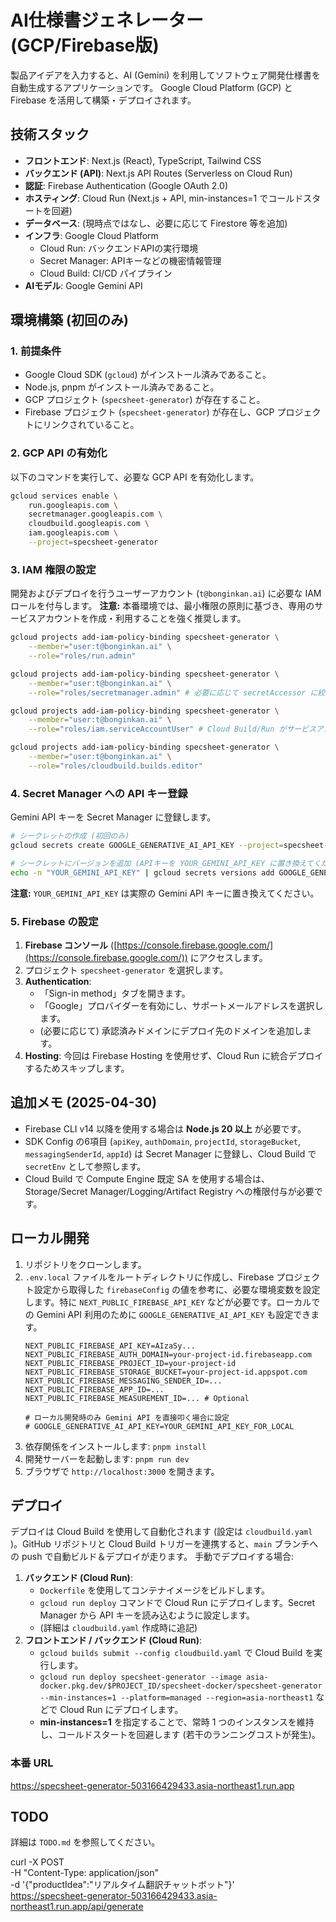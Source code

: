 # AI仕様書ジェネレーター (GCP/Firebase版)

製品アイデアを入力すると、AI (Gemini) を利用してソフトウェア開発仕様書を自動生成するアプリケーションです。
Google Cloud Platform (GCP) と Firebase を活用して構築・デプロイされます。

## 技術スタック

-   **フロントエンド**: Next.js (React), TypeScript, Tailwind CSS
-   **バックエンド (API)**: Next.js API Routes (Serverless on Cloud Run)
-   **認証**: Firebase Authentication (Google OAuth 2.0)
-   **ホスティング**: Cloud Run (Next.js + API, min-instances=1 でコールドスタートを回避)
-   **データベース**: (現時点ではなし、必要に応じて Firestore 等を追加)
-   **インフラ**: Google Cloud Platform
    -   Cloud Run: バックエンドAPIの実行環境
    -   Secret Manager: APIキーなどの機密情報管理
    -   Cloud Build: CI/CD パイプライン
-   **AIモデル**: Google Gemini API

## 環境構築 (初回のみ)

### 1. 前提条件

-   Google Cloud SDK (`gcloud`) がインストール済みであること。
-   Node.js, pnpm がインストール済みであること。
-   GCP プロジェクト (`specsheet-generator`) が存在すること。
-   Firebase プロジェクト (`specsheet-generator`) が存在し、GCP プロジェクトにリンクされていること。

### 2. GCP API の有効化

以下のコマンドを実行して、必要な GCP API を有効化します。

```bash
gcloud services enable \
    run.googleapis.com \
    secretmanager.googleapis.com \
    cloudbuild.googleapis.com \
    iam.googleapis.com \
    --project=specsheet-generator
```

### 3. IAM 権限の設定

開発およびデプロイを行うユーザーアカウント (`t@bonginkan.ai`) に必要な IAM ロールを付与します。
**注意:** 本番環境では、最小権限の原則に基づき、専用のサービスアカウントを作成・利用することを強く推奨します。

```bash
gcloud projects add-iam-policy-binding specsheet-generator \
    --member="user:t@bonginkan.ai" \
    --role="roles/run.admin"

gcloud projects add-iam-policy-binding specsheet-generator \
    --member="user:t@bonginkan.ai" \
    --role="roles/secretmanager.admin" # 必要に応じて secretAccessor に絞る

gcloud projects add-iam-policy-binding specsheet-generator \
    --member="user:t@bonginkan.ai" \
    --role="roles/iam.serviceAccountUser" # Cloud Build/Run がサービスアカウントとして動作するために必要

gcloud projects add-iam-policy-binding specsheet-generator \
    --member="user:t@bonginkan.ai" \
    --role="roles/cloudbuild.builds.editor"
```

### 4. Secret Manager への API キー登録

Gemini API キーを Secret Manager に登録します。

```bash
# シークレットの作成 (初回のみ)
gcloud secrets create GOOGLE_GENERATIVE_AI_API_KEY --project=specsheet-generator --replication-policy="automatic"

# シークレットにバージョンを追加 (APIキーを YOUR_GEMINI_API_KEY に置き換えてください)
echo -n "YOUR_GEMINI_API_KEY" | gcloud secrets versions add GOOGLE_GENERATIVE_AI_API_KEY --project=specsheet-generator --data-file=-
```
**注意:** `YOUR_GEMINI_API_KEY` は実際の Gemini API キーに置き換えてください。

### 5. Firebase の設定

1.  **Firebase コンソール** ([https://console.firebase.google.com/](https://console.firebase.google.com/)) にアクセスします。
2.  プロジェクト `specsheet-generator` を選択します。
3.  **Authentication**:
    -   「Sign-in method」タブを開きます。
    -   「Google」プロバイダーを有効にし、サポートメールアドレスを選択します。
    -   (必要に応じて) 承認済みドメインにデプロイ先のドメインを追加します。
4.  **Hosting**: 今回は Firebase Hosting を使用せず、Cloud Run に統合デプロイするためスキップします。

## 追加メモ (2025-04-30)

- Firebase CLI v14 以降を使用する場合は **Node.js 20 以上** が必要です。
- SDK Config の6項目 (`apiKey`, `authDomain`, `projectId`, `storageBucket`, `messagingSenderId`, `appId`) は Secret Manager に登録し、Cloud Build で `secretEnv` として参照します。
- Cloud Build で Compute Engine 既定 SA を使用する場合は、Storage/Secret Manager/Logging/Artifact Registry への権限付与が必要です。

## ローカル開発

1.  リポジトリをクローンします。
2.  `.env.local` ファイルをルートディレクトリに作成し、Firebase プロジェクト設定から取得した `firebaseConfig` の値を参考に、必要な環境変数を設定します。特に `NEXT_PUBLIC_FIREBASE_API_KEY` などが必要です。ローカルでの Gemini API 利用のために `GOOGLE_GENERATIVE_AI_API_KEY` も設定できます。
    ```.env.local
    NEXT_PUBLIC_FIREBASE_API_KEY=AIzaSy...
    NEXT_PUBLIC_FIREBASE_AUTH_DOMAIN=your-project-id.firebaseapp.com
    NEXT_PUBLIC_FIREBASE_PROJECT_ID=your-project-id
    NEXT_PUBLIC_FIREBASE_STORAGE_BUCKET=your-project-id.appspot.com
    NEXT_PUBLIC_FIREBASE_MESSAGING_SENDER_ID=...
    NEXT_PUBLIC_FIREBASE_APP_ID=...
    NEXT_PUBLIC_FIREBASE_MEASUREMENT_ID=... # Optional

    # ローカル開発時のみ Gemini API を直接叩く場合に設定
    # GOOGLE_GENERATIVE_AI_API_KEY=YOUR_GEMINI_API_KEY_FOR_LOCAL
    ```
3.  依存関係をインストールします: `pnpm install`
4.  開発サーバーを起動します: `pnpm run dev`
5.  ブラウザで `http://localhost:3000` を開きます。

## デプロイ

デプロイは Cloud Build を使用して自動化されます (設定は `cloudbuild.yaml` )。GitHub リポジトリと Cloud Build トリガーを連携すると、`main` ブランチへの push で自動ビルド＆デプロイが走ります。
手動でデプロイする場合:

1.  **バックエンド (Cloud Run)**:
    -   `Dockerfile` を使用してコンテナイメージをビルドします。
    -   `gcloud run deploy` コマンドで Cloud Run にデプロイします。Secret Manager から API キーを読み込むように設定します。
    -   (詳細は `cloudbuild.yaml` 作成時に追記)
2.  **フロントエンド / バックエンド (Cloud Run)**:
    -   `gcloud builds submit --config cloudbuild.yaml` で Cloud Build を実行します。
    -   `gcloud run deploy specsheet-generator --image asia-docker.pkg.dev/$PROJECT_ID/specsheet-docker/specsheet-generator --min-instances=1 --platform=managed --region=asia-northeast1` などで Cloud Run にデプロイします。
    -   **min-instances=1** を指定することで、常時 1 つのインスタンスを維持し、コールドスタートを回避します (若干のランニングコストが発生)。

### 本番 URL

https://specsheet-generator-503166429433.asia-northeast1.run.app

## TODO

詳細は `TODO.md` を参照してください。

curl -X POST \
  -H "Content-Type: application/json" \
  -d '{"productIdea":"リアルタイム翻訳チャットボット"}' \
  https://specsheet-generator-503166429433.asia-northeast1.run.app/api/generate